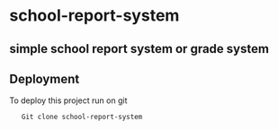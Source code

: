 # school-report-system
## simple school report system or grade system 
## Deployment

To deploy this project run on git 

```
   Git clone school-report-system
```
